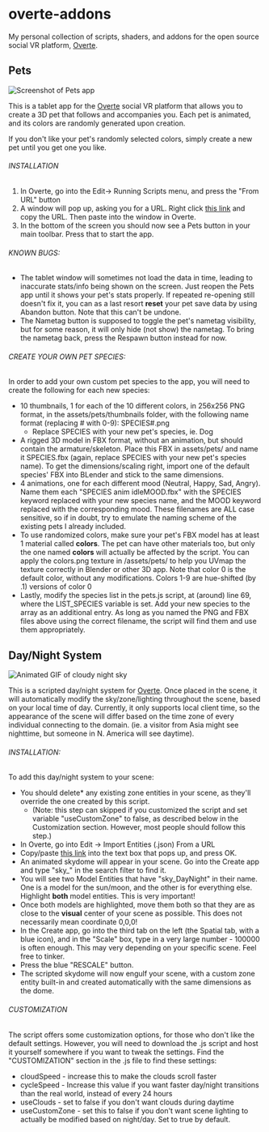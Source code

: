 # overte-addons
My personal collection of scripts, shaders, and addons for the open source social VR platform, [Overte](https://overte.org/).

## Pets
![Screenshot of Pets app](https://puu.sh/Jlyaj/56759d0851.png)

This is a tablet app for the [Overte](https://overte.org/) social VR platform that allows you to create a 3D pet that follows and accompanies you. Each pet is animated, and its colors are randomly generated upon creation.

If you don't like your pet's randomly selected colors, simply create a new pet until you get one you like.

###### INSTALLATION
1) In Overte, go into the Edit-> Running Scripts menu, and press the "From URL" button
2) A window will pop up, asking you for a URL. Right click [this link](https://theanine3d.github.io/pets/pets.js) and copy the URL. Then paste into the window in Overte.
3) In the bottom of the screen you should now see a Pets button in your main toolbar. Press that to start the app.

###### KNOWN BUGS:
- The tablet window will sometimes not load the data in time, leading to inaccurate stats/info being shown on the screen. Just reopen the Pets app until it shows your pet's stats properly. If repeated re-opening still doesn't fix it, you can as a last resort **reset** your pet save data by using Abandon button. Note that this can't be undone.
- The Nametag button is supposed to toggle the pet's nametag visibility, but for some reason, it will only hide (not show) the nametag. To bring the nametag back, press the Respawn button instead for now.

###### CREATE YOUR OWN PET SPECIES:
In order to add your own custom pet species to the app, you will need to create the following for each new species:
- 10 thumbnails, 1 for each of the 10 different colors, in 256x256 PNG format, in the assets/pets/thumbnails folder, with the following name format (replacing # with 0-9): SPECIES#.png
  -  Replace SPECIES with your new pet's species, ie. Dog
- A rigged 3D model in FBX format, without an animation, but should contain the armature/skeleton. Place this FBX in assets/pets/ and name it SPECIES.fbx (again, replace SPECIES with your new pet's species name). To get the dimensions/scaling right, import one of the default species' FBX into BLender and stick to the same dimensions.
- 4 animations, one for each different mood (Neutral, Happy, Sad, Angry). Name them each "SPECIES anim idleMOOD.fbx" with the SPECIES keyword replaced with your new species name, and the MOOD keyword replaced with the corresponding mood. These filenames are ALL case sensitive, so if in doubt, try to emulate the naming scheme of the existing pets I already included.
- To use randomized colors, make sure your pet's FBX model has at least 1 material called **colors**. The pet can have other materials too, but only the one named **colors** will actually be affected by the script. You can apply the colors.png texture in /assets/pets/ to help you UVmap the texture correctly in Blender or other 3D app. Note that color 0 is the default color, without any modifications. Colors 1-9 are hue-shifted (by .1) versions of color 0
- Lastly, modify the species list in the pets.js script, at (around) line 69, where the LIST_SPECIES variable is set. Add your new species to the array as an additional entry. As long as you named the PNG and FBX files above using the correct filename, the script will find them and use them appropriately.

## Day/Night System 
![Animated GIF of cloudy night sky](https://puu.sh/JmXAk/f76f74bd4a.gif)

This is a scripted day/night system for  [Overte](https://overte.org/). Once placed in the scene, it will automatically modify the sky/zone/lighting throughout the scene, based on your local time of day. Currently, it only supports local client time, so the appearance of the scene will differ based on the time zone of every individual connecting to the domain. (ie. a visitor from Asia might see nighttime, but someone in N. America will see daytime).

###### INSTALLATION:
To add this day/night system to your scene: 
- You should delete* any existing zone entities in your scene, as they'll override the one created by this script.
  - (Note: this step can skipped if you customized the script and set variable "useCustomZone" to false, as described below in the Customization section. However, most people should follow this step.)
- In Overte, go into Edit -> Import Entities (.json) From a URL
- Copy/paste [this link](https://theanine3d.github.io/DayNight_System/skyDayNight_Dome.json) into the text box that pops up, and press OK.
- An animated skydome will appear in your scene. Go into the Create app and type "sky_" in the search filter to find it.
- You will see two Model Entities that have "sky_DayNight" in their name. One is a model for the sun/moon, and the other is for everything else. Highlight **both** model entities. This is very important! 
- Once both models are highlighted, move them both so that they are as close to the **visual** center of your scene as possible. This does not necessarily mean coordinate 0,0,0!
- In the Create app, go into the third tab on the left (the Spatial tab, with a blue icon), and in the "Scale" box, type in a very large number - 100000 is often enough. This may very depending on your specific scene. Feel free to tinker.
-  Press the blue "RESCALE" button. 
-  The scripted skydome will now engulf your scene, with a custom zone entity built-in and created automatically with the same dimensions as the dome.

###### CUSTOMIZATION
The script offers some customization options, for those who don't like the default settings. However, you will need to download the .js script and host it yourself somewhere if you want to tweak the settings. Find the "CUSTOMIZATION" section in the .js file to find these settings:
- cloudSpeed - increase this to make the clouds scroll faster
- cycleSpeed - Increase this value if you want faster day/night transitions than the real world, instead of every 24 hours
- useClouds - set to false if you don't want clouds during daytime
- useCustomZone - set this to false if you don't want scene lighting to actually be modified based on night/day. Set to true by default.
